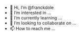 - 👋 Hi, I’m @franckdole
- 👀 I’m interested in ...
- 🌱 I’m currently learning ...
- 💞️ I’m looking to collaborate on ...
- 📫 How to reach me ...

<!---
franckdole/franckdole is a ✨ special ✨ repository because its `README.md` (this file) appears on your GitHub profile.
You can click the Preview link to take a look at your changes.
--->
